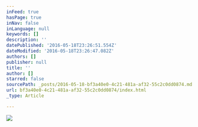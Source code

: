 ```yaml
---
inFeed: true
hasPage: true
inNav: false
inLanguage: null
keywords: []
description: ''
datePublished: '2016-05-18T23:26:51.554Z'
dateModified: '2016-05-18T23:26:47.082Z'
authors: []
publisher: null
title: ''
author: []
starred: false
sourcePath: _posts/2016-05-18-bf3a40e0-4c21-481a-af32-55c2c0dd0874.md
url: bf3a40e0-4c21-481a-af32-55c2c0dd0874/index.html
_type: Article

---
```

![](https://the-grid-user-content.s3-us-west-2.amazonaws.com/79c9f520-5ab9-47ef-822e-5ec47bdce732.jpg)